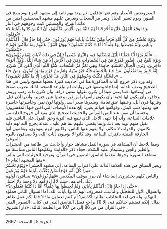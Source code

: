 ------------------------------------------------------------------------

المعروضتين للأبصار وهم عنها غافلون. ثم يرتد بهم ثانية إلى مشهد الفزع يوم
ينفخ في الصور، ويوم تسير الجبال وتمر مر السحاب ويعرض عليهم مشهد المحسنين
آمنين من ذلك الفزع، والمسيئين كبت وجوههم في النار:  
«وَإِذا وَقَعَ الْقَوْلُ عَلَيْهِمْ أَخْرَجْنا لَهُمْ دَابَّةً مِنَ الْأَرْضِ تُكَلِّمُهُمْ، أَنَّ النَّاسَ كانُوا
بِآياتِنا لا يُوقِنُونَ» .  
«وَيَوْمَ نَحْشُرُ مِنْ كُلِّ أُمَّةٍ فَوْجاً مِمَّنْ يُكَذِّبُ بِآياتِنا فَهُمْ يُوزَعُونَ. حَتَّى إِذا جاؤُ قالَ:
أَكَذَّبْتُمْ بِآياتِي وَلَمْ تُحِيطُوا بِها عِلْماً؟ أَمَّا ذا كُنْتُمْ تَعْمَلُونَ؟ وَوَقَعَ الْقَوْلُ عَلَيْهِمْ
بِما ظَلَمُوا فَهُمْ لا يَنْطِقُونَ» .  
«أَلَمْ يَرَوْا أَنَّا جَعَلْنَا اللَّيْلَ لِيَسْكُنُوا فِيهِ وَالنَّهارَ مُبْصِراً؟ إِنَّ فِي ذلِكَ لَآياتٍ
لِقَوْمٍ يُؤْمِنُونَ» ..  
«وَيَوْمَ يُنْفَخُ فِي الصُّورِ فَفَزِعَ مَنْ فِي السَّماواتِ وَمَنْ فِي الْأَرْضِ إِلَّا مَنْ شاءَ اللَّهُ،
وَكُلٌّ أَتَوْهُ داخِرِينَ. وَتَرَى الْجِبالَ تَحْسَبُها جامِدَةً وَهِيَ تَمُرُّ مَرَّ السَّحابِ. صُنْعَ اللَّهِ
الَّذِي أَتْقَنَ كُلَّ شَيْءٍ، إِنَّهُ خَبِيرٌ بِما تَفْعَلُونَ. مَنْ جاءَ بِالْحَسَنَةِ فَلَهُ خَيْرٌ مِنْها، وَهُمْ
مِنْ فَزَعٍ يَوْمَئِذٍ آمِنُونَ. وَمَنْ جاءَ بِالسَّيِّئَةِ فَكُبَّتْ وُجُوهُهُمْ فِي النَّارِ. هَلْ تُجْزَوْنَ إِلَّا
ما كُنْتُمْ تَعْمَلُونَ؟» ..  
وقد ورد ذكر خروج الدابة المذكورة هنا في أحاديث كثيرة بعضها صحيح وليس في
هذا الصحيح وصف للدابة. إنما جاء وصفها في روايات لم تبلغ حد الصحة. لذلك
نضرب صفحا عن أوصافها، فما يعني شيئا أن يكون طولها ستين ذراعا، وأن تكون
ذات زغب وريش وحافر، وأن يكون لها لحية! وأن يكون رأسها رأس ثور، وعينها
عين خنزير، وأذنها أذن فيل. وقرنها قرن أيل، وعنقها عنق نعامة، وصدرها صدر
أسد، ولونها لون نمر، وخاصرتها خاصرة هو، وذنبها ذنب كبش، وقوائمها قوائم
بعير.. إلخ هذه الأوصاف التي افتن فيها المفسرون! وحسبنا أن نقف عند النص
القرآني والحديث الصحيح الذي يفيد أن خروج الدابة من علامات الساعة، وأنه
إذا انتهى الأجل الذي تنفع فيه التوبة وحق القول على الباقين فلم تقبل منهم
توبة بعد ذلك وإنما يقضى عليهم بما هم عليه.. عندئذ يخرج الله لهم دابة
تكلمهم. والدواب لا تتكلم، أولا يفهم عنها الناس. ولكنهم اليوم يفهمون،
ويعلمون أنها الخارقة المنبئة باقتراب الساعة. وقد كانوا لا يؤمنون بآيات
الله، ولا يصدقون باليوم الموعود.  
ومما يلاحظ أن المشاهد في سورة النمل مشاهد حوار وأحاديث بين طائفة من
الحشرات والطير والجن وسليمان عليه السّلام. فجاء ذكر «الدابة» وتكليمها
الناس متناسقا مع مشاهد السورة وجوها، محققا لتناسق التصوير في القرآن،
وتوحيد الجزئيات التي يتألف منها المشهد العام «1» .  
ويعبر السياق من هذه العلامة الدالة على اقتراب الساعة، إلى مشهد الحشر!
«وَيَوْمَ نَحْشُرُ مِنْ كُلِّ أُمَّةٍ فَوْجاً مِمَّنْ يُكَذِّبُ بِآياتِنا فَهُمْ يُوزَعُونَ» ..  
والناس كلهم يحشرون. إنما شاء أن يبرز موقف المكذبين «فَهُمْ يُوزَعُونَ» يساقون
أولهم على آخرهم، حيث لا إرادة لهم ولا وجهة ولا اختيار.  
«حَتَّى إِذا جاؤُ قالَ: أَكَذَّبْتُمْ بِآياتِي وَلَمْ تُحِيطُوا بِها عِلْماً؟ أَمَّا ذا كُنْتُمْ
تَعْمَلُونَ؟» .  
والسؤال الأول للتخجيل والتأنيب. فمعروف أنهم كذبوا بآيات الله. أما السؤال
الثاني فملؤه التهكم، وله في لغة التخاطب نظائر: أكذبتم؟ أم كنتم تعملون
ماذا؟ فما لكم عمل ظاهر يقال: إنكم قضيتم حياتكم فيه، إلا (1) يراجع فصل
التناسق الفني في كتاب: التصوير الفني في القرآن من ص 86 إلى ص 107 من
الطبعة الثالثة. «دار الشروق» .

------------------------------------------------------------------------

الجزء: 5 ¦ الصفحة: 2667
